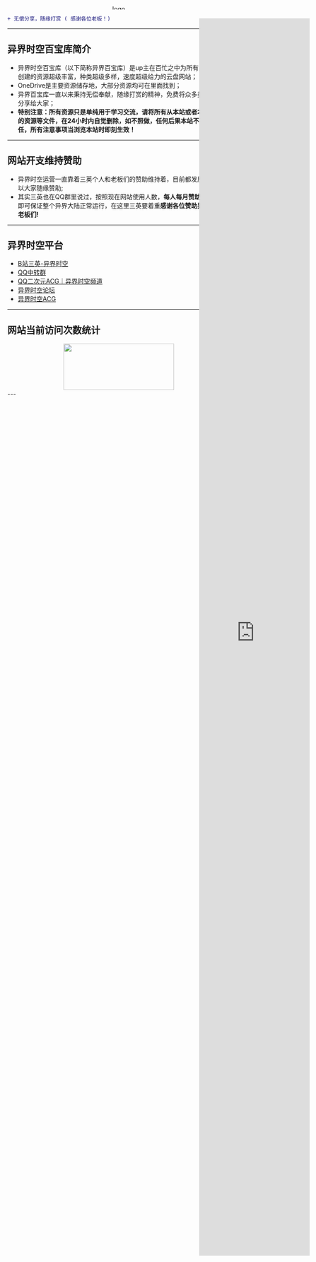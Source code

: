 <div align="center">
  <a><img height="10px" alt="logo" src="https://yjacg.sanyingpan.cn/wp-content/uploads/retouch_1.jpg" width="500px"/></a>
</div>
  
```diff
+ 无偿分享，随缘打赏 ( 感谢各位老板！)
```
---
## 异界时空百宝库简介
* 异界时空百宝库（以下简称异界百宝库）是up主在百忙之中为所有异界小可爱创建的资源超级丰富，种类超级多样，速度超级给力的云盘网站；  
* OneDrive是主要资源储存地，大部分资源均可在里面找到；  
* 异界百宝库一直以来秉持无偿奉献，随缘打赏的精神，免费将众多类型的资源分享给大家；  
* **特别注意：所有资源只是单纯用于学习交流，请将所有从本站或者本平台下载的资源等文件，在24小时内自觉删除，如不照做，任何后果本站不负任何责任，所有注意事项当浏览本站时即刻生效！**

---
## 网站开支维持赞助
* 异界时空运营一直靠着三英个人和老板们的赞助维持着，目前都发展良好，所以大家随缘赞助;  
* 其实三英也在QQ群里说过，按照现在网站使用人数，**每人每月赞助2个小硬币**即可保证整个异界大陆正常运行，在这里三英要着重**感谢各位赞助异界时空的老板们!**

---
## 异界时空平台
- [B站三英-异界时空](https://space.bilibili.com/1579754300)
- [QQ中转群](https://jq.qq.com/?_wv=1027&k=AY6JMPjq)
- [QQ二次元ACG｜异界时空频道](https://pd.qq.com/s/rd8mud)
- [异界时空论坛](https://yjsk.sanyingpan.cn/)
- [异界时空ACG](https://yjacg.sanyingpan.cn/)

---
## 网站当前访问次数统计
<div align="center">
<img src="https://count.getloli.com/get/@55633?theme=moebooru" width="250px" height="105px"/>
</div>
---
<iframe src="https://chat.getloli.com/room/@Moe-counter?title=%E8%90%8C%E8%90%8C%E8%AE%A1%E6%95%B0%E5%99%A8%E7%9A%84%E7%95%99%E8%A8%80%E6%9D%BF" scrolling="no" frameborder="0" height="70%" width="26%" style="position: fixed;top: 2%;right: 5%;"></iframe>

